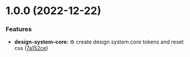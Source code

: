 # 1.0.0 (2022-12-22)


### Features

* **design-system-core:** ⚙️ create design system core tokens and reset css ([7a152ce](https://github.com/oriworks/workspace/commit/7a152ce7c6652bfc88dc0f271ef70e5806615b5b))

